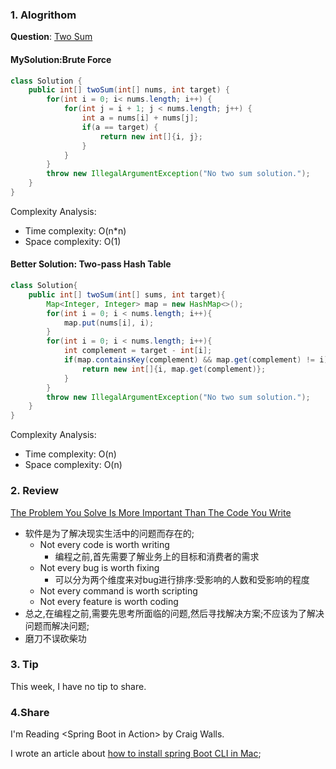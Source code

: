 ### 1. Alogrithom
**Question**: [Two Sum](https://leetcode.com/problems/two-sum/description/)

#### MySolution:Brute Force

```Java
class Solution {
    public int[] twoSum(int[] nums, int target) {
		for(int i = 0; i< nums.length; i++) {
			for(int j = i + 1; j < nums.length; j++) {
				int a = nums[i] + nums[j];
				if(a == target) {
					return new int[]{i, j};
				}
			}
		}
		throw new IllegalArgumentException("No two sum solution.");
    }
}
```

Complexity Analysis:
- Time complexity: O(n*n)
- Space complexity: O(1)


#### Better Solution: Two-pass Hash Table

```Java
class Solution{
    public int[] twoSum(int[] sums, int target){
        Map<Integer, Integer> map = new HashMap<>();
        for(int i = 0; i < nums.length; i++){
            map.put(nums[i], i);
        }
        for(int i = 0; i < nums.length; i++){
            int complement = target - int[i];
            if(map.containsKey(complement) && map.get(complement) != i){
                return new int[]{i, map.get(complement)};
            }
        }
        throw new IllegalArgumentException("No two sum solution.");
    }
}
```

Complexity Analysis:
- Time complexity: O(n)
- Space complexity: O(n)

### 2. Review

[The Problem You Solve Is More Important Than The Code You Write](https://medium.com/@fagnerbrack/the-problem-you-solve-is-more-important-than-the-code-you-write-d0e5493132c6)


- 软件是为了解决现实生活中的问题而存在的;
    - Not every code is worth writing
        - 编程之前,首先需要了解业务上的目标和消费者的需求
    - Not every bug is worth fixing
        - 可以分为两个维度来对bug进行排序:受影响的人数和受影响的程度
    - Not every command is worth scripting
    - Not every feature is worth coding
- 总之,在编程之前,需要先思考所面临的问题,然后寻找解决方案;不应该为了解决问题而解决问题;
- 磨刀不误砍柴功


### 3. Tip
This week, I have no tip to share.


### 4.Share
I'm Reading \<Spring Boot in Action\> by Craig Walls.<br/>

I wrote an article about [how to install spring Boot CLI in Mac](https://www.cnblogs.com/linkworld/p/9206910.html);
